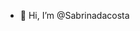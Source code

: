 - 👋 Hi, I’m @Sabrinadacosta

<!---
Sabrinadacosta/Sabrinadacosta is a ✨ special ✨ repository because its `README.md` (this file) appears on your GitHub profile.
You can click the Preview link to take a look at your changes.
--->
